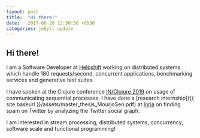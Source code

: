 ```yaml
---
layout: post
title:  "Hi there!"
date:   2017-06-28 12:30:56 +0530
categories: jekyll update
---
```


## Hi there! 

I am a Software Developer at [Helpshift](https://www.helpshift.com/) working on distributed systems which handle 180 requests/second, concurrent applications, benchmarking services and generative test suites.

I have spoken at the Clojure conference [IN/Clojure 2019](https://speakerdeck.com/mourjo/a-fair-task-execution-framework) on usage of communicating sequential processes. I have done a [research internship]({{ site.baseurl }}/assets/master_thesis_MourjoSen.pdf) at [Inria](http://www.inria.fr/en/centre/sophia) on finding spam on Twitter by analyzing the Twitter social graph. 

I am interested in stream processing, distributed systems, concurrency, software scale and functional programming!
